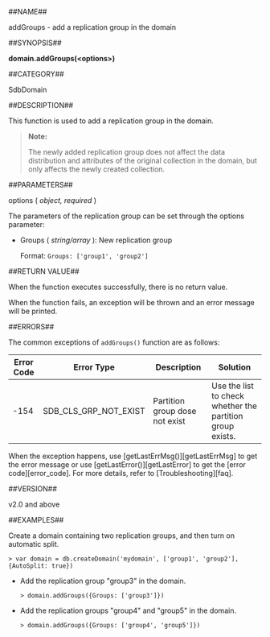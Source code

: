 ##NAME##

addGroups - add a replication group in the domain

##SYNOPSIS##

**domain.addGroups(\<options\>)**

##CATEGORY##

SdbDomain

##DESCRIPTION##

This function is used to add a replication group in the domain.

>**Note:**
>
> The newly added replication group does not affect the data distribution and attributes of the original collection in the domain, but only affects the newly created collection.


##PARAMETERS##

options ( *object, required* )

The parameters of the replication group can be set through the options parameter:

- Groups ( *string/array* ): New replication group

    Format: `Groups: ['group1', 'group2']`


##RETURN VALUE##

When the function executes successfully, there is no return value.

When the function fails, an exception will be thrown and an error message will be printed.

##ERRORS##

The common exceptions of `addGroups()` function are as follows:

| Error Code | Error Type | Description | Solution |
| ------ | --- | ------------ | ----------- |
| -154   | SDB_CLS_GRP_NOT_EXIST|Partition group dose not exist| Use the list to check whether the partition group exists. |

When the exception happens, use [getLastErrMsg()][getLastErrMsg] to get the error message or use [getLastError()][getLastError] to get the [error code][error_code]. For more details, refer to [Troubleshooting][faq].

##VERSION##

v2.0 and above

##EXAMPLES##

Create a domain containing two replication groups, and then turn on automatic split.

```lang-javascript
> var domain = db.createDomain('mydomain', ['group1', 'group2'], {AutoSplit: true})
```

* Add the replication group "group3" in the domain.

    ```lang-javascript
    > domain.addGroups({Groups: ['group3']})
    ```

* Add the replication groups "group4" and "group5" in the domain.

    ```lang-javascript
    > domain.addGroups({Groups: ['group4', 'group5']})
    ```  

[^_^]:
     Links
[getLastErrMsg]:manual/Manual/Sequoiadb_Command/Global/getLastErrMsg.md
[getLastError]:manual/Manual/Sequoiadb_Command/Global/getLastError.md
[faq]:manual/FAQ/faq_sdb.md
[error_code]:manual/Manual/Sequoiadb_error_code.md